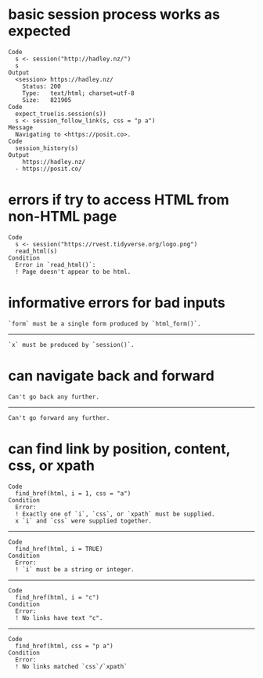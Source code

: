 # basic session process works as expected

    Code
      s <- session("http://hadley.nz/")
      s
    Output
      <session> https://hadley.nz/
        Status: 200
        Type:   text/html; charset=utf-8
        Size:   821905
    Code
      expect_true(is.session(s))
      s <- session_follow_link(s, css = "p a")
    Message
      Navigating to <https://posit.co>.
    Code
      session_history(s)
    Output
        https://hadley.nz/
      - https://posit.co/

# errors if try to access HTML from non-HTML page

    Code
      s <- session("https://rvest.tidyverse.org/logo.png")
      read_html(s)
    Condition
      Error in `read_html()`:
      ! Page doesn't appear to be html.

# informative errors for bad inputs

    `form` must be a single form produced by `html_form()`.

---

    `x` must be produced by `session()`.

# can navigate back and forward

    Can't go back any further.

---

    Can't go forward any further.

# can find link by position, content, css, or xpath

    Code
      find_href(html, i = 1, css = "a")
    Condition
      Error:
      ! Exactly one of `i`, `css`, or `xpath` must be supplied.
      x `i` and `css` were supplied together.

---

    Code
      find_href(html, i = TRUE)
    Condition
      Error:
      ! `i` must be a string or integer.

---

    Code
      find_href(html, i = "c")
    Condition
      Error:
      ! No links have text "c".

---

    Code
      find_href(html, css = "p a")
    Condition
      Error:
      ! No links matched `css`/`xpath`

